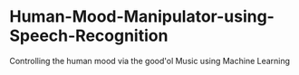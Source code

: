 # Human-Mood-Manipulator-using-Speech-Recognition

Controlling the human mood via the good'ol Music using Machine Learning

